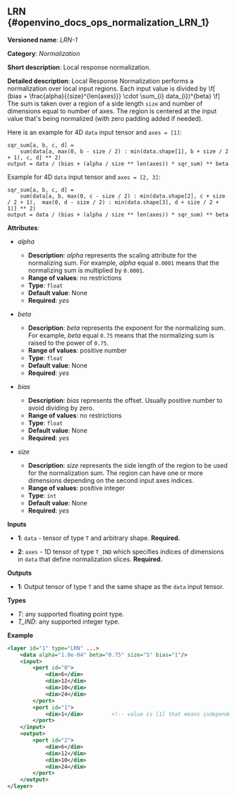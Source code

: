 ## LRN <a name="LRN"></a> {#openvino_docs_ops_normalization_LRN_1}

**Versioned name**: *LRN-1*

**Category**: *Normalization*

**Short description**: Local response normalization.

**Detailed description**:
Local Response Normalization performs a normalization over local input regions.
Each input value is divided by
\f[ (bias + \frac{alpha}{{size}^{len(axes)}} \cdot \sum_{i} data_{i})^{beta} \f]
The sum is taken over a region of a side length `size` and number of dimensions equal to number of axes.
The region is centered at the input value that's being normalized (with zero padding added if needed).

Here is an example for 4D `data` input tensor and `axes = [1]`:
```
sqr_sum[a, b, c, d] =
    sum(data[a, max(0, b - size / 2) : min(data.shape[1], b + size / 2 + 1), c, d] ** 2)
output = data / (bias + (alpha / size ** len(axes)) * sqr_sum) ** beta
```

Example for 4D `data` input tensor and `axes = [2, 3]`:
```
sqr_sum[a, b, c, d] =
    sum(data[a, b, max(0, c - size / 2) : min(data.shape[2], c + size / 2 + 1),  max(0, d - size / 2) : min(data.shape[3], d + size / 2 + 1)] ** 2)
output = data / (bias + (alpha / size ** len(axes)) * sqr_sum) ** beta
```

**Attributes**:

* *alpha*

  * **Description**: *alpha* represents the scaling attribute for the normalizing sum. For example, *alpha* equal `0.0001` means that the normalizing sum is multiplied by `0.0001`.
  * **Range of values**: no restrictions
  * **Type**: `float`
  * **Default value**: None
  * **Required**: *yes*

* *beta*

  * **Description**: *beta* represents the exponent for the normalizing sum. For example, *beta* equal `0.75` means that the normalizing sum is raised to the power of `0.75`.
  * **Range of values**: positive number
  * **Type**: `float`
  * **Default value**: None
  * **Required**: *yes*

* *bias*

  * **Description**: *bias* represents the offset. Usually positive number to avoid dividing by zero.
  * **Range of values**: no restrictions
  * **Type**: `float`
  * **Default value**: None
  * **Required**: *yes*

* *size*

  * **Description**: *size* represents the side length of the region to be used for the normalization sum. The region can have one or more dimensions depending on the second input axes indices.
  * **Range of values**: positive integer
  * **Type**: `int`
  * **Default value**: None
  * **Required**: *yes*

**Inputs**

* **1**: `data` - tensor of type `T` and arbitrary shape. **Required.**

* **2**: `axes` - 1D tensor of type `T_IND` which specifies indices of dimensions in `data` that define normalization slices. **Required.**

**Outputs**

* **1**: Output tensor of type `T` and the same shape as the `data` input tensor.

**Types**
* *T*: any supported floating point type.
* *T_IND*: any supported integer type.

**Example**

```xml
<layer id="1" type="LRN" ...>
    <data alpha="1.0e-04" beta="0.75" size="5" bias="1"/>
    <input>
        <port id="0">
            <dim>6</dim>
            <dim>12</dim>
            <dim>10</dim>
            <dim>24</dim>
        </port>
        <port id="1">
            <dim>1</dim>         <!-- value is [1] that means independent normalization for each pixel along channels -->
        </port>
    </input>
    <output>
        <port id="2">
            <dim>6</dim>
            <dim>12</dim>
            <dim>10</dim>
            <dim>24</dim>
        </port>
    </output>
</layer>
```
